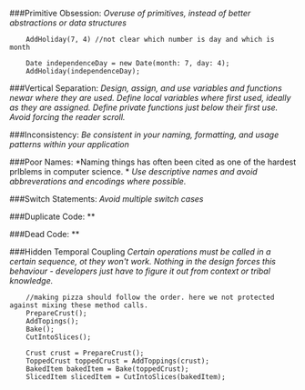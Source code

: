 ###Primitive Obsession:
*Overuse of primitives, instead of better abstractions or data structures*
```
	AddHoliday(7, 4) //not clear which number is day and which is month

	Date independenceDay = new Date(month: 7, day: 4);
	AddHoliday(independenceDay);
```

###Vertical Separation:
*Design, assign, and use variables and functions newar where they are used.*
*Define local variables where first used, ideally as they are assigned.*
*Define private functions just below their first use. Avoid forcing the reader scroll.*

###Inconsistency:
*Be consistent in your naming, formatting, and usage patterns within your application*

###Poor Names:
*Naming things has often been cited as one of the hardest prlblems in computer science. *
*Use descriptive names and avoid abbreverations and encodings where possible.*

###Switch Statements:
*Avoid multiple switch cases*

###Duplicate Code:
**

###Dead Code:
**

###Hidden Temporal Coupling
*Certain operations must be called in a certain sequence, ot they won't work.*
*Nothing in the design forces this behaviour - developers just have to figure it out from context or tribal knowledge.*
```
	//making pizza should follow the order. here we not protected against mixing these method calls.
	PrepareCrust();
	AddTopings();
	Bake();
	CutIntoSlices();
```

```
	Crust crust = PrepareCrust();
	ToppedCrust toppedCrust = AddToppings(crust);
	BakedItem bakedItem = Bake(toppedCrust);
	SlicedItem slicedItem = CutIntoSlices(bakedItem);
```